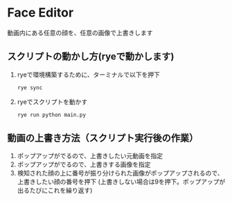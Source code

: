 # Face Editor
動画内にある任意の顔を、任意の画像で上書きします

## スクリプトの動かし方(ryeで動かします)
1. ryeで環境構築するために、ターミナルで以下を押下
    ```bash
    rye sync
    ```

2. ryeでスクリプトを動かす
    ```bash
    rye run python main.py
    ```

## 動画の上書き方法（スクリプト実行後の作業）

1. ポップアップがでるので、上書きしたい元動画を指定
2. ポップアップがでるので、上書きする画像を指定
3. 検知された顔の上に番号が振り分けられた画像がポップアップされるので、上書きしたい顔の番号を押下
(上書きしない場合は9を押下。ポップアップが出るたびにこれを繰り返す)
